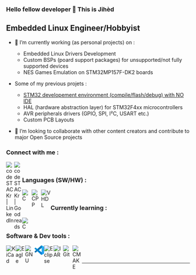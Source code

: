 ### Hello fellow developer 👋 This is Jihèd 

## Embedded Linux Engineer/Hobbyist

- 🔭 I’m currently working (as personal projects) on :
    - Embedded Linux Drivers Development
    - Custom BSPs (poard support packages) for unsupported/not fully supported devices
    - NES Games Emulation on STM32MP157F-DK2 boards


- Some of my previous projets :

    - [STM32 developement environment (compile/flash/debug) with NO IDE](https://github.com/JihedChaibi/STM32-with-no-IDE)
    - HAL (hardware abstraction layer) for STM32F4xx microcontrollers
    - AVR peripherals drivers (GPIO, SPI, I²C, USART etc.)
    - Custom PCB Layouts
    
- 👯 I’m looking to collaborate with other content creators and contribute to major Open Source projects


### Connect with me :

[<img align="left" alt="codeSTACKr | LinkedIn" width="22px" src="https://cdn-icons-png.flaticon.com/512/174/174857.png" />][linkedin]
[<img align="left" alt="codeSTACKr | Goodreads" width="22px" src="https://cdn3.iconfinder.com/data/icons/popular-services-brands-vol-2/512/goodreads-512.png" />][goodreads]

<br/>

### Languages (SW/HW) :

<picture><img align="left" alt="C" width="26px" src="https://img.icons8.com/color/48/000000/c-programming.png"/></picture>
<a href="#"><img align="left" alt="CPP" width="26px" src="https://img.icons8.com/color/48/000000/c-plus-plus-logo.png"/></a>
<a href="#"><img align="left" alt="VHDL" width="26px" src="https://play-lh.googleusercontent.com/xeuSfQHt8wEb-JdcXLtReGF-KO8_Rd2UMOL0vSB6bS9qlxdAGQ0VR4mM9wVeEb76EA"/></a>

<br/>

### Currently learning :
<a href="#"><img align="left" alt="C" width="26px" src="https://b.thumbs.redditmedia.com/RGBpWy1J00g1sxC71l84oSYnZpvh5DOGUhcbtKz9QcE.png"/></a>


<br />

### Software & Dev tools :

<a href="#"><img align="left" alt="KiCad" width="26px" src="https://user-images.githubusercontent.com/352202/53980744-60746100-4111-11e9-9f8c-17ca6b50efd8.png"/></a>
<a href="#"><img align="left" alt="Eagle" width="26px" src="https://www.freeiconspng.com/uploads/eagle-icon-png-18.png"/></a>
<a href="#"><img align="left" alt="GNU" width="26px" src="https://upload.wikimedia.org/wikipedia/en/thumb/2/22/Heckert_GNU_white.svg/1048px-Heckert_GNU_white.svg.png"/></a>
<a href="#"><img align="left" alt="Visual Studio Code" width="26px" src="https://raw.githubusercontent.com/github/explore/80688e429a7d4ef2fca1e82350fe8e3517d3494d/topics/visual-studio-code/visual-studio-code.png"/></a>
<a href="#"><img align="left" alt="Eclipse" width="26px" src="https://cdn.freebiesupply.com/logos/large/2x/eclipse-11-logo-png-transparent.png"/></a>
<a href="#"><img align="left" alt="IAR" width="26px" src="https://media.imgcdn.org/repo/2023/03/workbench-for-arm/Workbench-for-ARM.png"/></a>
<a href="#"><img align="left" alt="Git" width="26px" src="https://git-scm.com/images/logos/downloads/Git-Icon-1788C.png"/></a>
<a href="#"><img  style="pointer-events: none;  cursor: default;" align="left" alt="CMAKE" width="26px" src="https://upload.wikimedia.org/wikipedia/commons/1/13/Cmake.svg"/></a>

<br />
<br />

---

[linkedin]: https://linkedin.com/in/Jihed-Chaibi
[goodreads]: https://www.goodreads.com/jihedchaibi
